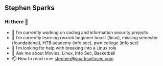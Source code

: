 ## Stephen Sparks
### Hi there 👋

- 🔭 I’m currently working on coding and information security projects
- 🌱 I’m currently learning rwxrob beginner boost (linux), missing semester (foundational), HTB academy (info sec), pwn college (info sec)
- 🤔 I’m looking for help with breaking into a Linux role
- 💬 Ask me about Movies, Linux, Info Sec, Basketball
- 📫 How to reach me: stephen@sparksinfosec.com

